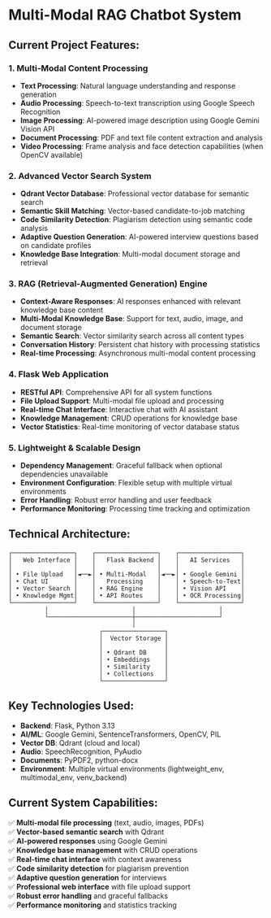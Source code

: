 # Multi-Modal RAG Chatbot System

## Current Project Features:

### 1. Multi-Modal Content Processing
- **Text Processing**: Natural language understanding and response generation
- **Audio Processing**: Speech-to-text transcription using Google Speech Recognition
- **Image Processing**: AI-powered image description using Google Gemini Vision API
- **Document Processing**: PDF and text file content extraction and analysis
- **Video Processing**: Frame analysis and face detection capabilities (when OpenCV available)

### 2. Advanced Vector Search System
- **Qdrant Vector Database**: Professional vector database for semantic search
- **Semantic Skill Matching**: Vector-based candidate-to-job matching
- **Code Similarity Detection**: Plagiarism detection using semantic code analysis
- **Adaptive Question Generation**: AI-powered interview questions based on candidate profiles
- **Knowledge Base Integration**: Multi-modal document storage and retrieval

### 3. RAG (Retrieval-Augmented Generation) Engine
- **Context-Aware Responses**: AI responses enhanced with relevant knowledge base content
- **Multi-Modal Knowledge Base**: Support for text, audio, image, and document storage
- **Semantic Search**: Vector similarity search across all content types
- **Conversation History**: Persistent chat history with processing statistics
- **Real-time Processing**: Asynchronous multi-modal content processing

### 4. Flask Web Application
- **RESTful API**: Comprehensive API for all system functions
- **File Upload Support**: Multi-modal file upload and processing
- **Real-time Chat Interface**: Interactive chat with AI assistant
- **Knowledge Management**: CRUD operations for knowledge base
- **Vector Statistics**: Real-time monitoring of vector database status

### 5. Lightweight & Scalable Design
- **Dependency Management**: Graceful fallback when optional dependencies unavailable
- **Environment Configuration**: Flexible setup with multiple virtual environments
- **Error Handling**: Robust error handling and user feedback
- **Performance Monitoring**: Processing time tracking and optimization

## Technical Architecture:

```
┌─────────────────┐    ┌─────────────────┐    ┌─────────────────┐
│   Web Interface │    │   Flask Backend │    │   AI Services   │
│                 │    │                 │    │                 │
│ • File Upload   │◄──►│ • Multi-Modal   │◄──►│ • Google Gemini │
│ • Chat UI       │    │   Processing    │    │ • Speech-to-Text│
│ • Vector Search │    │ • RAG Engine    │    │ • Vision API    │
│ • Knowledge Mgmt│    │ • API Routes    │    │ • OCR Processing│
└─────────────────┘    └─────────────────┘    └─────────────────┘
          │                       │                       │
          └───────────────────────┼───────────────────────┘
                                  │
                         ┌─────────────────┐
                         │  Vector Storage │
                         │                 │
                         │ • Qdrant DB     │
                         │ • Embeddings    │
                         │ • Similarity    │
                         │ • Collections   │
                         └─────────────────┘
```

## Key Technologies Used:

- **Backend**: Flask, Python 3.13
- **AI/ML**: Google Gemini, SentenceTransformers, OpenCV, PIL
- **Vector DB**: Qdrant (cloud and local)
- **Audio**: SpeechRecognition, PyAudio
- **Documents**: PyPDF2, python-docx
- **Environment**: Multiple virtual environments (lightweight_env, multimodal_env, venv_backend)

## Current System Capabilities:

✅ **Multi-modal file processing** (text, audio, images, PDFs)  
✅ **Vector-based semantic search** with Qdrant  
✅ **AI-powered responses** using Google Gemini  
✅ **Knowledge base management** with CRUD operations  
✅ **Real-time chat interface** with context awareness  
✅ **Code similarity detection** for plagiarism prevention  
✅ **Adaptive question generation** for interviews  
✅ **Professional web interface** with file upload support  
✅ **Robust error handling** and graceful fallbacks  
✅ **Performance monitoring** and statistics tracking
